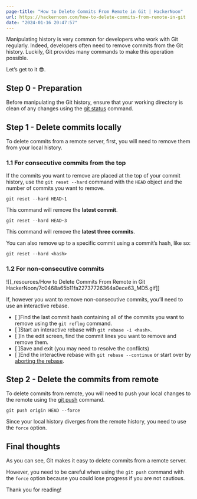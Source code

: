 ```yaml
---
page-title: "How to Delete Commits From Remote in Git | HackerNoon"
url: https://hackernoon.com/how-to-delete-commits-from-remote-in-git
date: "2024-01-16 20:47:57"
---
```

Manipulating history is very common for developers who work with Git regularly. Indeed, developers often need to remove commits from the Git history. Luckily, Git provides many commands to make this operation possible.

Let’s get to it 😎.

## Step 0 - Preparation

Before manipulating the Git history, ensure that your working directory is clean of any changes using the [git status](https://timmousk.com/blog/git-status/?ref=hackernoon.com) command.

## Step 1 - Delete commits locally

To delete commits from a remote server, first, you will need to remove them from your local history.

### 1.1 For consecutive commits from the top

If the commits you want to remove are placed at the top of your commit history, use the `git reset --hard` command with the `HEAD` object and the number of commits you want to remove.

```
git reset --hard HEAD~1
```

This command will remove the **latest commit**.

```
git reset --hard HEAD~3
```

This command will remove the **latest three commits**.

You can also remove up to a specific commit using a commit’s hash, like so:

```
git reset --hard <hash>
```

### 1.2 For non-consecutive commits

![[_resources/How to Delete Commits From Remote in Git  HackerNoon/7c0468a65b11fa22737726364a0ece63_MD5.gif]]

If, however you want to remove non-consecutive commits, you’ll need to use an interactive rebase.

-   \[ \]Find the last commit hash containing all of the commits you want to remove using the `git reflog` command.
-   \[ \]Start an interactive rebase with `git rebase -i <hash>`.
-   \[ \]In the edit screen, find the commit lines you want to remove and remove them.
-   \[ \]Save and exit (you may need to resolve the conflicts)
-   \[ \]End the interactive rebase with `git rebase --continue` or start over by [aborting the rebase](https://timmousk.com/blog/git-rebase-abort/?ref=hackernoon.com).

## Step 2 - Delete the commits from remote

To delete commits from remote, you will need to push your local changes to the remote using the [git push](https://timmousk.com/blog/git-push/?ref=hackernoon.com) command.

```
git push origin HEAD --force
```

Since your local history diverges from the remote history, you need to use the `force` option.

## Final thoughts

As you can see, Git makes it easy to delete commits from a remote server.

However, you need to be careful when using the `git push` command with the `force` option because you could lose progress if you are not cautious.

Thank you for reading!